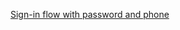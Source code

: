 [Sign-in flow with password and phone](/docs/guides/oie-embedded-sdk-use-case-sign-in-pwd-phone/aspnet/main/)
